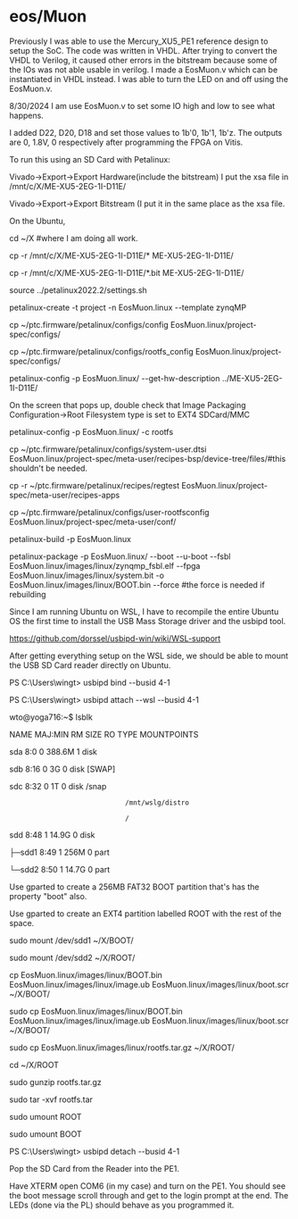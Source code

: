 # eos/Muon

Previously
I was able to use the Mercury_XU5_PE1 reference design to setup the SoC. The code was written in VHDL. After trying to convert the VHDL to Verilog, it caused other errors in the bitstream because some of the IOs was not able usable in verilog. I made a EosMuon.v which can be instantiated in VHDL instead. I was able to turn the LED on and off using the EosMuon.v.

8/30/2024
I am use EosMuon.v to set some IO high and low to see what happens.

I added D22, D20, D18 and set those values to 1b'0, 1b'1, 1b'z. The outputs are 0, 1.8V, 0 respectively after programming the FPGA on Vitis.

To run this using an SD Card with Petalinux:

Vivado->Export->Export Hardware(include the bitstream) I put the xsa file in /mnt/c/X/ME-XU5-2EG-1I-D11E/

Vivado->Export->Export Bitstream (I put it in the same place as the xsa file.

On the Ubuntu,

cd ~/X #where I am doing all work.

cp -r /mnt/c/X/ME-XU5-2EG-1I-D11E/* ME-XU5-2EG-1I-D11E/

cp -r /mnt/c/X/ME-XU5-2EG-1I-D11E/*.bit ME-XU5-2EG-1I-D11E/

source ../petalinux2022.2/settings.sh

petalinux-create -t project -n EosMuon.linux --template zynqMP

cp ~/ptc.firmware/petalinux/configs/config EosMuon.linux/project-spec/configs/

cp ~/ptc.firmware/petalinux/configs/rootfs_config EosMuon.linux/project-spec/configs/

petalinux-config -p EosMuon.linux/ --get-hw-description ../ME-XU5-2EG-1I-D11E/

On the screen that pops up, double check that Image Packaging Configuration->Root Filesystem type is set to EXT4 SDCard/MMC

petalinux-config -p EosMuon.linux/ -c rootfs

cp ~/ptc.firmware/petalinux/configs/system-user.dtsi EosMuon.linux/project-spec/meta-user/recipes-bsp/device-tree/files/#this shouldn't be needed.

cp -r ~/ptc.firmware/petalinux/recipes/regtest EosMuon.linux/project-spec/meta-user/recipes-apps

cp ~/ptc.firmware/petalinux/configs/user-rootfsconfig EosMuon.linux/project-spec/meta-user/conf/

petalinux-build -p EosMuon.linux

petalinux-package -p EosMuon.linux/ --boot --u-boot --fsbl EosMuon.linux/images/linux/zynqmp_fsbl.elf --fpga EosMuon.linux/images/linux/system.bit -o EosMuon.linux/images/linux/BOOT.bin --force #the force is needed if rebuilding

Since I am running Ubuntu on WSL, I have to recompile the entire Ubuntu OS the first time to install the USB Mass Storage driver and the usbipd tool.

https://github.com/dorssel/usbipd-win/wiki/WSL-support

After getting everything setup on the WSL side, we should be able to mount the USB SD Card reader directly on Ubuntu.

PS C:\Users\wingt> usbipd bind --busid 4-1

PS C:\Users\wingt> usbipd attach --wsl --busid 4-1

wto@yoga716:~$ lsblk

NAME   MAJ:MIN RM   SIZE RO TYPE MOUNTPOINTS

sda      8:0    0 388.6M  1 disk

sdb      8:16   0     3G  0 disk [SWAP]

sdc      8:32   0     1T  0 disk /snap

                                 /mnt/wslg/distro
                                 
                                 /
                                 
sdd      8:48   1  14.9G  0 disk

├─sdd1   8:49   1   256M  0 part

└─sdd2   8:50   1  14.7G  0 part

Use gparted to create a 256MB FAT32 BOOT partition that's has the property "boot" also.

Use gparted to create an EXT4 partition labelled ROOT with the rest of the space.

sudo mount /dev/sdd1 ~/X/BOOT/

sudo mount /dev/sdd2 ~/X/ROOT/

cp EosMuon.linux/images/linux/BOOT.bin EosMuon.linux/images/linux/image.ub EosMuon.linux/images/linux/boot.scr ~/X/BOOT/

sudo cp EosMuon.linux/images/linux/BOOT.bin EosMuon.linux/images/linux/image.ub EosMuon.linux/images/linux/boot.scr ~/X/BOOT/

sudo cp EosMuon.linux/images/linux/rootfs.tar.gz ~/X/ROOT/

cd ~/X/ROOT

sudo gunzip rootfs.tar.gz 

sudo tar -xvf rootfs.tar 

sudo umount ROOT

sudo umount BOOT

PS C:\Users\wingt> usbipd detach --busid 4-1

Pop the SD Card from the Reader into the PE1. 

Have XTERM open COM6 (in my case) and turn on the PE1. You should see the boot message scroll through and get to the login prompt at the end. The LEDs (done via the PL) should behave as you programmed it.

